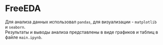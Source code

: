 # FreeEDA

Для анализа данных использовал `pandas`, для визуализации - `matplotlib` и `seaborn`.  
Результаты и выводы анализа представлены в виде графиков и таблиц в файле `main.ipynb`.
